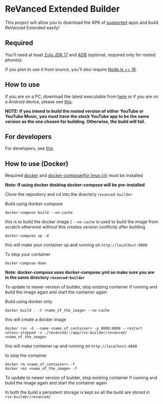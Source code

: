 # ReVanced Extended Builder

This project will allow you to download the APK of [supported](https://github.com/inotia00/revanced-patches/tree/revanced-extended#-patches) apps and build ReVanced Extended easily!

## Required

You'll need at least [Zulu JDK 17](https://www.azul.com/downloads/?version=java-17-lts&package=jdk) and [ADB](https://developer.android.com/studio/command-line/adb) (optional, required only for rooted phones).

If you plan to use it from source, you'll also require [Node.js >= 16](https://nodejs.org/).

## How to use

If you are on a PC, download the latest executable from [here](https://github.com/inotia00/rvx-builder/releases/latest) or if you are on a Android device, please see [this](https://github.com/inotia00/rvx-builder/wiki/How-to-use-rvx-builder-on-Android).

**NOTE: If you intend to build the rooted version of either YouTube or YouTube Music, you must have the stock YouTube app to be the same version as the one chosen for building. Otherwise, the build will fail.**

## For developers

For developers, see [this](https://github.com/inotia00/rvx-builder/blob/revanced-extended/DEVELOPERS.md)

## How to use (Docker)

Required [docker](https://docs.docker.com/get-docker/) and [docker-compose(for linux cli)](https://docs.docker.com/compose/install/linux/) must be installed

**Note: If using docker desktop docker-compose will be pre-installed**

Clone the repository and cd into the directory `revanced-builder`

Build using docker-compose

```
docker-compose build --no-cache
```

this is to build the docker image ( `--no-cache` is used to build the image from scratch otherwise without this creates version conflicts)
after building

```
docker-compose up -d
```

this will make your container up and running on `http://localhost:8000`

To stop your container

```
docker-compose down
```

**Note: docker-compose uses docker-compose.yml so make sure you are in the same directory `revanced-builder`**

To update to newer version of builder, stop existing container if running and build the image again and start the container again

Build using docker only

```
docker build . -t <name_of_the_image> --no-cache
```

this will create a docker image

```
docker run -d --name <name_of_container> -p 8000:8000 --restart unless-stopped -v ./revanced/:/app/rvx-builder/revanced/ <name_of_the_image>
```

this will make container up and running on `http://localhost:8000`

to stop the container

```
docker rm <name_of_container> -f
docker rmi <name_of_the_image> -f
```

To update to newer version of builder, stop existing container if running and build the image again and start the container again

In both the build a persistent storage is kept so all the build are stored in `rvx-builder/revanced/` 
